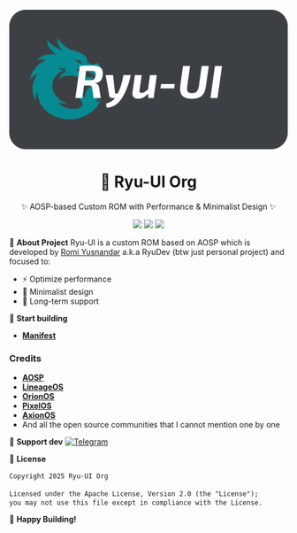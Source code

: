![banner](https://github.com/RyuUI-Org/.github/blob/main/profile/ryu-logo.png)

<h1 align="center">🍥 Ryu-UI Org</h1>

<p align="center">
  ✨ AOSP-based Custom ROM with Performance & Minimalist Design ✨
</p>

<p align="center">
  <img src="https://img.shields.io/github/stars/RyuUI-Org?style=for-the-badge&color=blue">
  <img src="https://img.shields.io/badge/Android-15-3ddc84?style=for-the-badge&logo=android">
  <img src="https://img.shields.io/badge/License-Apache%202.0-red?style=for-the-badge">
</p>

📌 **About Project**
Ryu-UI is a custom ROM based on AOSP which is developed by [Romi Yusnandar](https://github.com/romiyusnandar) a.k.a RyuDev (btw just personal project) and focused to:
- ⚡ Optimize performance
- 🎨 Minimalist design
- 📱 Long-term support

🚀 **Start building**
- [**Manifest**](https://github.com/RyuUI-Org/manifest.git)

### Credits
- [**AOSP**](https://source.android.com/?hl=id)
- [**LineageOS**](https://github.com/LineageOS)
- [**OrionOS**](https://github.com/orionos-project)
- [**PixelOS**](https://github.com/PixelOS-AOSP)
- [**AxionOS**](https://github.com/AxionAOSP)
- And all the open source communities that I cannot mention one by one

💬 **Support dev**
[![Telegram](https://img.shields.io/badge/Contact_RyuDevpr-2CA5E0?style=for-the-badge&logo=telegram)](https://t.me/RyuDevpr)

📜 **License**
```text
Copyright 2025 Ryu-UI Org

Licensed under the Apache License, Version 2.0 (the "License");
you may not use this file except in compliance with the License.
```

🎉 **Happy Building!**
